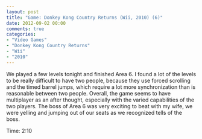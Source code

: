 ```yaml
---
layout: post
title: "Game: Donkey Kong Country Returns (Wii, 2010) (6)"
date: 2012-09-02 00:00
comments: true
categories:
- "Video Games"
- "Donkey Kong Country Returns"
- "Wii"
- "2010"
---
```


We played a few levels tonight and finished Area 6. I found a lot
of the levels to be really difficult to have two people, because
they use forced scrolling and the timed barrel jumps, which
require a lot more synchronization than is reasonable between two
people. Overall, the game seems to have multiplayer as an after
thought, especially with the varied capabilities of the two
players. The boss of Area 6 was very exciting to beat with my
wife, we were yelling and jumping out of our seats as we
recognized tells of the boss.

Time: 2:10
